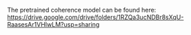 The pretrained coherence model can be found here: https://drive.google.com/drive/folders/1RZQa3ucNDBr8sXqU-RaasesAr1VHIwLM?usp=sharing
